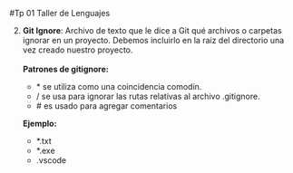 #Tp 01 Taller de Lenguajes

2.  **Git Ignore**: Archivo de texto que le dice a Git qué archivos o carpetas ignorar en un proyecto. Debemos incluirlo en la raiz del directorio una vez creado nuestro proyecto. <br><br>
    **Patrones de gitignore:**

    - \* se utiliza como una coincidencia comodín.
    - / se usa para ignorar las rutas relativas al archivo .gitignore.
    - \# es usado para agregar comentarios

    **Ejemplo:**

    - \*.txt
    - \*.exe
    - .vscode
